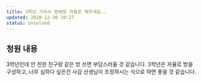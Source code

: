 ```yaml
---
title: 3학년 기숙사 방배정 자율로 해주세요..
updated: 2020-12-30 10:27
status: unsolved
---
```


## 청원 내용
3학년인데 안 친한 친구랑 같은 방 쓰면 부담스러울 것 같습니다. 3학년은 자율로 방을 구성하고, 너무 심하다 싶은건 사감 선생님이 조정하시는 식으로 하면 좋을 것 같습니다.
